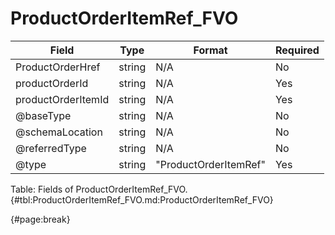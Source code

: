 <!--
    ATTENTION: This file was generated via gradle!
               Do NOT manually edit this file! Any such changes will be overwritten!
-->

# ProductOrderItemRef_FVO

| Field | Type | Format | Required |
| ------- | ------- | ------- | --- |
| ProductOrderHref | string | N/A | No |
| productOrderId | string | N/A | Yes |
| productOrderItemId | string | N/A | Yes |
| @baseType | string | N/A | No |
| @schemaLocation | string | N/A | No |
| @referredType | string | N/A | No |
| @type | string | "ProductOrderItemRef" | Yes |

Table: Fields of ProductOrderItemRef_FVO. {#tbl:ProductOrderItemRef_FVO.md:ProductOrderItemRef_FVO}

{#page:break}
